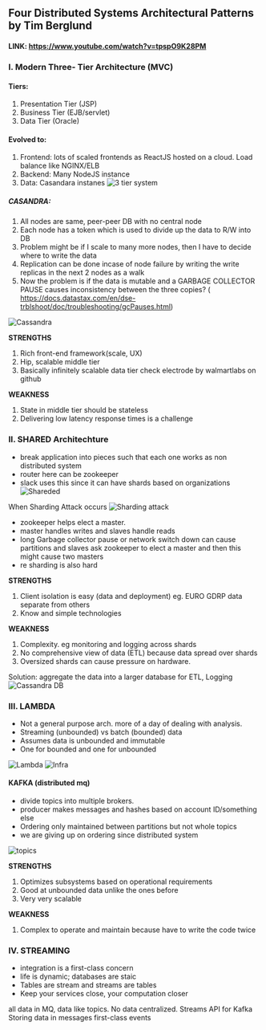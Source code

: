 ## Four Distributed Systems Architectural Patterns by Tim Berglund

#### LINK:  https://www.youtube.com/watch?v=tpspO9K28PM

### I. Modern Three- Tier Architecture (MVC)
#### Tiers:
1. Presentation Tier (JSP)
2. Business Tier (EJB/servlet)
3. Data Tier (Oracle)



#### Evolved to:
1. Frontend: lots of scaled frontends as ReactJS hosted on a cloud. Load balance like NGINX/ELB
2. Backend: Many NodeJS instance
3.  Data: Casandara instanes
![3 tier system ](/images/3tier.png)

##### CASANDRA:
1. All nodes are same, peer-peer DB with no central node
2. Each node has a token which is used to divide up the data to R/W into DB
3. Problem might be if I scale to many more nodes, then I have to decide where to write the data
4. Replication can be done incase of node failure by writing the write replicas in the next 2 nodes as a walk
5. Now the problem is if the data is mutable and a GARBAGE COLLECTOR PAUSE causes inconsistency between    the three copies? ( https://docs.datastax.com/en/dse-trblshoot/doc/troubleshooting/gcPauses.html)

![Cassandra ](/images/cass.png)

**STRENGTHS**
1. Rich front-end framework(scale, UX)
2. Hip, scalable middle tier
3. Basically infinitely scalable data tier
    check electrode by walmartlabs on github

**WEAKNESS**
1. State in middle tier should be stateless
2. Delivering low latency response times is a challenge

### II. SHARED Architechture
*  break application into pieces such that each one works as non distributed system
*  router here can be zookeeper
*  slack uses this since it can have shards based on organizations
![Shareded ](/images/sharded.png)

When Sharding Attack occurs
![Sharding attack ](/images/shard.png)
*  zookeeper helps elect a master.
*  master handles writes and slaves handle reads
* long Garbage collector pause or network switch down can cause partitions and slaves ask zookeeper to elect a master and then this might cause two masters
*  re sharding is also hard

**STRENGTHS**
1.  Client isolation is easy (data and deployment) eg. EURO GDRP data separate from others
2.  Know and simple technologies

**WEAKNESS**
1.  Complexity. eg monitoring and logging across shards
2.  No comprehensive view of data (ETL) because data spread over shards
3.  Oversized shards can cause pressure on hardware.


Solution: aggregate the data into a larger database for ETL, Logging
![Cassandra DB ](/images/cas.png)

### III. LAMBDA
*  Not a general purpose arch. more of a day of dealing with analysis. 
*  Streaming (unbounded) vs batch (bounded) data
*  Assumes data is unbounded and immutable
*  One for bounded and one for unbounded

![Lambda ](/images/lambda.png)
![Infra ](/images/lar.png)

#### KAFKA (distributed mq)
*  divide topics into multiple brokers.
*  producer makes messages and hashes based on account ID/something else
*  Ordering only maintained between partitions but not whole topics
*  we are giving up on ordering since distributed system

![topics ](/images/kafka.png)

**STRENGTHS**
1.  Optimizes subsystems based on operational requirements
2.  Good at unbounded data unlike the ones before
3.  Very very scalable


**WEAKNESS**
1.  Complex to operate and maintain because have to write the code twice



### IV. STREAMING
*  integration is a first-class concern
*  life is dynamic; databases are staic
*  Tables are stream and streams are tables
*  Keep your services close, your computation closer

all data in MQ, data like topics. No data centralized. Streams API for Kafka
Storing data in messages
first-class events